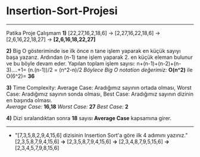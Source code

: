 # Insertion-Sort-Projesi
---
Patika Proje Çalışmam 
**1)** [22,27,16,2,18,6] -> [2,27,16,22,18,6] -> [2,6,16,22,18,27] -> **[2,6,16,18,22,27]**

**2)** Big O gösteriminde ise ilk önce n tane işlem yaparak en küçük sayıyı başa yazarız. Ardından (n-1) tane işlem yaparak 2. en küçük eleman bulunur ve bu böyle devam eder. Yapılan toplam işlem sayısı: n+(n-1)+(n-2)+(n-3)....+1= (n.(n-1))/2 = (n^2-n)/2
   *Böylece Big O notation değerimiz:* **O(n^2)** ile O(6^2)= **36**

**3)** Time Complexity: Average Case: Aradığımız sayının ortada olması, Worst Case: Aradığımız sayının sonda olması, Best Case: Aradığımız sayının dizinin en başında olması.  
*Average Case:* **16,18**
*Worst Case:* **27**
*Best Case:* **2**

**4)** Dizi sıralandıktan sonra **18** sayısı **Average Case** kapsamına girer.

---
* "[7,3,5,8,2,9,4,15,6] dizisinin Insertion Sort'a göre ilk 4 adımını yazınız."
[2,3,5,8,7,9,4,15,6] **->** [2,3,5,8,7,9,4,15,6] **->** [2,3,4,8,7,9,5,15,6] **->** [2,3,4,5,7,9,8,15,6]
   
